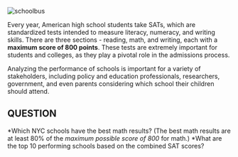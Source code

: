 ![schoolbus](https://github.com/user-attachments/assets/6213cb00-9aa0-41fb-926e-fdc1e5a01b82)

Every year, American high school students take SATs, which are standardized tests intended to measure literacy, numeracy, and writing skills. There are three sections - reading, math, and writing, each with a **maximum score of 800 points**. These tests are extremely important for students and colleges, as they play a pivotal role in the admissions process.

Analyzing the performance of schools is important for a variety of stakeholders, including policy and education professionals, researchers, government, and even parents considering which school their children should attend. 

## QUESTION
*Which NYC schools have the best math results? (The best math results are at least 80% of the *maximum possible score of 800* for math.)
*What are the top 10 performing schools based on the combined SAT scores?

